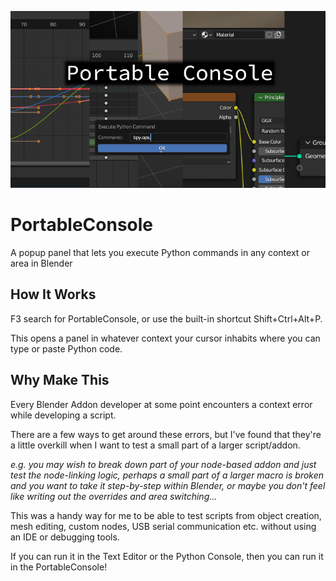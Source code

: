 ![PortableConsole](/PortableConsole.png)
# PortableConsole
A popup panel that lets you execute Python commands in any context or area in Blender

## How It Works
F3 search for PortableConsole, or use the built-in shortcut Shift+Ctrl+Alt+P.

This opens a panel in whatever context your cursor inhabits where you can type or paste Python code.

## Why Make This
Every Blender Addon developer at some point encounters a context error while developing a script.

There are a few ways to get around these errors, but I've found that they're a little overkill when I want to test a small part of a larger script/addon.

_e.g. you may wish to break down part of your node-based addon and just test the node-linking logic, perhaps a small part of a larger macro is broken and you want to take it step-by-step within Blender, or maybe you don't feel like writing out the overrides and area switching..._

This was a handy way for me to be able to test scripts from object creation, mesh editing, custom nodes, USB serial communication etc. without using an IDE or debugging tools.

If you can run it in the Text Editor or the Python Console, then you can run it in the PortableConsole!

